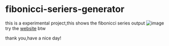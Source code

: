 # fibonicci-seriers-generator
this is a experimental project,this shows the fibonicci series output
![image](https://github.com/user-attachments/assets/f22e5f09-afac-4dbc-8db7-3ccac6a12aff)
<br>
 try the [website](https://blue-clouds4.github.io/fibonicci-seriers-genrator/) btw

 thank you,have a nice day!
